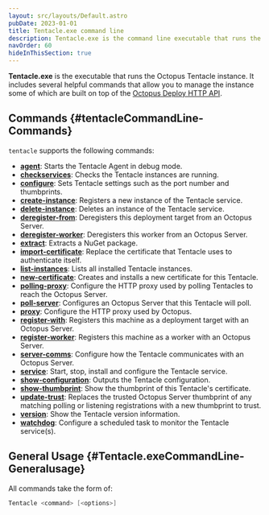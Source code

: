 ```yaml
---
layout: src/layouts/Default.astro
pubDate: 2023-01-01
title: Tentacle.exe command line
description: Tentacle.exe is the command line executable that runs the Octopus Tentacle instance.
navOrder: 60
hideInThisSection: true
---
```


**Tentacle.exe** is the executable that runs the Octopus Tentacle instance. It includes several helpful commands that allow you to manage the instance some of which are built on top of the [Octopus Deploy HTTP API](/docs/octopus-rest-api/index.md).

## Commands {#tentacleCommandLine-Commands}

`tentacle` supports the following commands:

- **[agent](/docs/octopus-rest-api/tentacle.exe-command-line/agent.md)**:  Starts the Tentacle Agent in debug mode.
- **[checkservices](/docs/octopus-rest-api/tentacle.exe-command-line/checkservices.md)**:  Checks the Tentacle instances are running.
- **[configure](/docs/octopus-rest-api/tentacle.exe-command-line/configure.md)**:  Sets Tentacle settings such as the port number and thumbprints.
- **[create-instance](/docs/octopus-rest-api/tentacle.exe-command-line/create-instance.md)**:  Registers a new instance of the Tentacle service.
- **[delete-instance](/docs/octopus-rest-api/tentacle.exe-command-line/delete-instance.md)**:  Deletes an instance of the Tentacle service.
- **[deregister-from](/docs/octopus-rest-api/tentacle.exe-command-line/deregister-from.md)**:  Deregisters this deployment target from an Octopus Server.
- **[deregister-worker](/docs/octopus-rest-api/tentacle.exe-command-line/deregister-worker.md)**:  Deregisters this worker from an Octopus Server.
- **[extract](/docs/octopus-rest-api/tentacle.exe-command-line/extract.md)**:  Extracts a NuGet package.
- **[import-certificate](/docs/octopus-rest-api/tentacle.exe-command-line/import-certificate.md)**:  Replace the certificate that Tentacle uses to authenticate itself.
- **[list-instances](/docs/octopus-rest-api/tentacle.exe-command-line/list-instances.md)**:  Lists all installed Tentacle instances.
- **[new-certificate](/docs/octopus-rest-api/tentacle.exe-command-line/new-certificate.md)**:  Creates and installs a new certificate for this Tentacle.
- **[polling-proxy](/docs/octopus-rest-api/tentacle.exe-command-line/polling-proxy.md)**:  Configure the HTTP proxy used by polling Tentacles to reach the Octopus Server.
- **[poll-server](/docs/octopus-rest-api/tentacle.exe-command-line/poll-server.md)**:  Configures an Octopus Server that this Tentacle will poll.
- **[proxy](/docs/octopus-rest-api/tentacle.exe-command-line/proxy.md)**:  Configure the HTTP proxy used by Octopus.
- **[register-with](/docs/octopus-rest-api/tentacle.exe-command-line/register-with.md)**:  Registers this machine as a deployment target with an Octopus Server.
- **[register-worker](/docs/octopus-rest-api/tentacle.exe-command-line/register-worker.md)**:  Registers this machine as a worker with an Octopus Server.
- **[server-comms](/docs/octopus-rest-api/tentacle.exe-command-line/server-comms.md)**:  Configure how the Tentacle communicates with an Octopus Server.
- **[service](/docs/octopus-rest-api/tentacle.exe-command-line/service.md)**:  Start, stop, install and configure the Tentacle service.
- **[show-configuration](/docs/octopus-rest-api/tentacle.exe-command-line/show-configuration.md)**:  Outputs the Tentacle configuration.
- **[show-thumbprint](/docs/octopus-rest-api/tentacle.exe-command-line/show-thumbprint.md)**:  Show the thumbprint of this Tentacle's certificate.
- **[update-trust](/docs/octopus-rest-api/tentacle.exe-command-line/update-trust.md)**:  Replaces the trusted Octopus Server thumbprint of any matching polling or listening registrations with a new thumbprint to trust.
- **[version](/docs/octopus-rest-api/tentacle.exe-command-line/version.md)**:  Show the Tentacle version information.
- **[watchdog](/docs/octopus-rest-api/tentacle.exe-command-line/watchdog.md)**:  Configure a scheduled task to monitor the Tentacle service(s).

## General Usage {#Tentacle.exeCommandLine-Generalusage}

All commands take the form of:

```powershell
Tentacle <command> [<options>]
```
